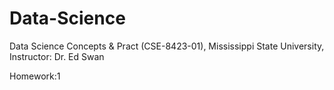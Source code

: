 # Data-Science
Data Science Concepts & Pract (CSE-8423-01), Mississippi State University, Instructor: Dr. Ed Swan

Homework:1
